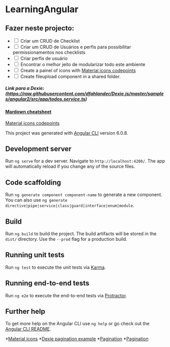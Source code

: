 # LearningAngular

## Fazer neste projecto:
+ <input type="checkbox"/> Criar um CRUD de Checklist
+ <input type="checkbox"/> Criar um CRUD de Usuários e perfis para possibilitar permissionamentos nos checklists
+ <input type="checkbox"/> Criar perfis de usuário
+ <input type="checkbox"/> Encontrar o melhor jeito de modularizar todo este ambiente
+ <input type="checkbox"/> Create a painel of icons with [Material icons codepoints](C:\Users\User\Documents\Projects\Github\LearningAngular\node_modules\material-design-icons\iconfont\codepoints)
+ <input type="checkbox"/> Create fileupload component in a shared folder.
##### Link para a Dexie: (https://raw.githubusercontent.com/dfahlander/Dexie.js/master/samples/angular2/src/app/todos.service.ts)
#### [Mardown cheatsheet](https://github.com/adam-p/markdown-here/wiki/Markdown-Cheatsheet)

[Material icons codepoints](C:\Users\User\Documents\Projects\Github\LearningAngular\node_modules\material-design-icons\iconfont\codepoints)

This project was generated with [Angular CLI](https://github.com/angular/angular-cli) version 6.0.8.

## Development server

Run `ng serve` for a dev server. Navigate to `http://localhost:4200/`. The app will automatically reload if you change any of the source files.

## Code scaffolding

Run `ng generate component component-name` to generate a new component. You can also use `ng generate directive|pipe|service|class|guard|interface|enum|module`.

## Build

Run `ng build` to build the project. The build artifacts will be stored in the `dist/` directory. Use the `--prod` flag for a production build.

## Running unit tests

Run `ng test` to execute the unit tests via [Karma](https://karma-runner.github.io).

## Running end-to-end tests

Run `ng e2e` to execute the end-to-end tests via [Protractor](http://www.protractortest.org/).

## Further help

To get more help on the Angular CLI use `ng help` or go check out the [Angular CLI README](https://github.com/angular/angular-cli/blob/master/README.md).

*[Material icons](https://material.io/tools/icons/?icon=delete&style=baseline)
*[Dexie pagination example](https://github.com/dfahlander/Dexie.js/issues/411)
*[Pagination](https://medium.com/@JeremyLaine/server-side-pagination-and-filtering-with-angular-6-280a7909e783)
*[Pagination](https://github.com/jlaine/pony-pagination-app/blob/master/src/app/pagination.ts)
